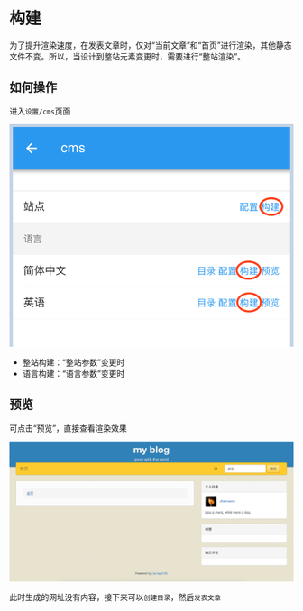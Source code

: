 # 构建

为了提升渲染速度，在发表文章时，仅对“当前文章”和“首页”进行渲染，其他静态文件不变。所以，当设计到整站元素变更时，需要进行“整站渲染”。

## 如何操作

进入`设置/cms`页面

![](../../assets/images/cms/05.png)

- 整站构建：“整站参数”变更时
- 语言构建：“语言参数”变更时

## 预览

可点击“预览”，直接查看渲染效果

![](../../assets/images/cms/06.png)

此时生成的网址没有内容，接下来可以`创建目录`，然后`发表文章`

